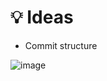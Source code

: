 # 💡 Ideas
- Commit structure

![image](https://github.com/alexxmatei/personal/assets/49484290/e26f90f0-5306-417c-91da-943ec5e22357)
